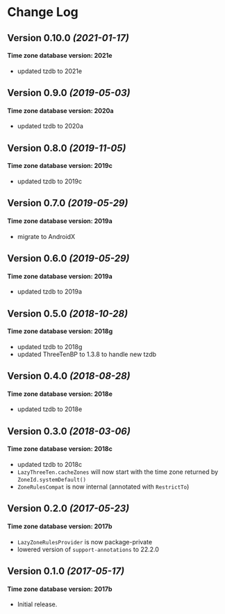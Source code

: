Change Log
==========

Version 0.10.0 *(2021-01-17)*
----------------------------

#### Time zone database version: 2021e

- updated tzdb to 2021e

Version 0.9.0 *(2019-05-03)*
----------------------------

#### Time zone database version: 2020a

- updated tzdb to 2020a

Version 0.8.0 *(2019-11-05)*
----------------------------

#### Time zone database version: 2019c

- updated tzdb to 2019c

Version 0.7.0 *(2019-05-29)*
----------------------------

#### Time zone database version: 2019a

- migrate to AndroidX

Version 0.6.0 *(2019-05-29)*
----------------------------

#### Time zone database version: 2019a

- updated tzdb to 2019a

Version 0.5.0 *(2018-10-28)*
----------------------------

#### Time zone database version: 2018g

- updated tzdb to 2018g
- updated ThreeTenBP to 1.3.8 to handle new tzdb

Version 0.4.0 *(2018-08-28)*
----------------------------

#### Time zone database version: 2018e

- updated tzdb to 2018e


Version 0.3.0 *(2018-03-06)*
----------------------------

#### Time zone database version: 2018c

- updated tzdb to 2018c
- `LazyThreeTen.cacheZones` will now start with the time zone returned by `ZoneId.systemDefault()`
- `ZoneRulesCompat` is now internal (annotated with `RestrictTo`)


Version 0.2.0 *(2017-05-23)*
----------------------------

#### Time zone database version: 2017b

- `LazyZoneRulesProvider` is now package-private
- lowered version of `support-annotations` to 22.2.0


Version 0.1.0 *(2017-05-17)*
----------------------------

#### Time zone database version: 2017b

- Initial release.
